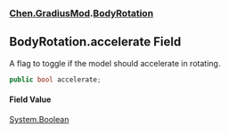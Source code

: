 
### [Chen.GradiusMod](./neHTXX+yFsk1RpXqjkv9zg 'Chen.GradiusMod').[BodyRotation](./uftBtrQOKy4U3ir1PF+xyw 'Chen.GradiusMod.BodyRotation')

## BodyRotation.accelerate Field
A flag to toggle if the model should accelerate in rotating.  
```csharp
public bool accelerate;
```

#### Field Value
[System.Boolean](https://docs.microsoft.com/en-us/dotnet/api/System.Boolean 'System.Boolean')  
